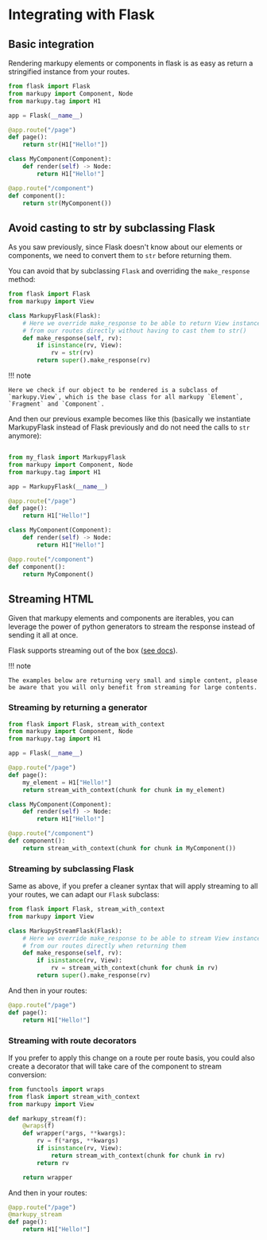 # Integrating with Flask

## Basic integration

Rendering markupy elements or components in flask is as easy as return a stringified instance from your routes.

```python
from flask import Flask
from markupy import Component, Node
from markupy.tag import H1

app = Flask(__name__)

@app.route("/page")
def page():
    return str(H1["Hello!"])

class MyComponent(Component):
    def render(self) -> Node:
        return H1["Hello!"]

@app.route("/component")
def component():
    return str(MyComponent())
```

## Avoid casting to str by subclassing Flask

As you saw previously, since Flask doesn't know about our elements or components, we need to convert them to `str` before returning them.

You can avoid that by subclassing `Flask` and overriding the `make_response` method:

```python
from flask import Flask
from markupy import View

class MarkupyFlask(Flask):
    # Here we override make_response to be able to return View instances
    # from our routes directly without having to cast them to str()
    def make_response(self, rv):
        if isinstance(rv, View):
            rv = str(rv)
        return super().make_response(rv)
```

!!! note

    Here we check if our object to be rendered is a subclass of `markupy.View`, which is the base class for all markupy `Element`, `Fragment` and `Component`.

And then our previous example becomes like this (basically we instantiate MarkupyFlask instead of Flask previously and do not need the calls to `str` anymore):

```python

from my_flask import MarkupyFlask
from markupy import Component, Node
from markupy.tag import H1

app = MarkupyFlask(__name__)

@app.route("/page")
def page():
    return H1["Hello!"]

class MyComponent(Component):
    def render(self) -> Node:
        return H1["Hello!"]

@app.route("/component")
def component():
    return MyComponent()
```

## Streaming HTML

Given that markupy elements and components are iterables, you can leverage the power of python generators to stream the response instead of sending it all at once.

Flask supports streaming out of the box ([see docs](https://flask.palletsprojects.com/en/3.0.x/patterns/streaming/)).

!!! note

    The examples below are returning very small and simple content, please be aware that you will only benefit from streaming for large contents.

### Streaming by returning a generator

```python
from flask import Flask, stream_with_context
from markupy import Component, Node
from markupy.tag import H1

app = Flask(__name__)

@app.route("/page")
def page():
    my_element = H1["Hello!"]
    return stream_with_context(chunk for chunk in my_element)

class MyComponent(Component):
    def render(self) -> Node:
        return H1["Hello!"]

@app.route("/component")
def component():
    return stream_with_context(chunk for chunk in MyComponent())
```

### Streaming by subclassing Flask

Same as above, if you prefer a cleaner syntax that will apply streaming to all your routes, we can adapt our `Flask` subclass:

```python
from flask import Flask, stream_with_context
from markupy import View

class MarkupyStreamFlask(Flask):
    # Here we override make_response to be able to stream View instances
    # from our routes directly when returning them
    def make_response(self, rv):
        if isinstance(rv, View):
            rv = stream_with_context(chunk for chunk in rv)
        return super().make_response(rv)
```

And then in your routes:

```python
@app.route("/page")
def page():
    return H1["Hello!"]
```

### Streaming with route decorators

If you prefer to apply this change on a route per route basis, you could also create a decorator that will take care of the component to stream conversion:

```python
from functools import wraps
from flask import stream_with_context
from markupy import View

def markupy_stream(f):
    @wraps(f)
    def wrapper(*args, **kwargs):
        rv = f(*args, **kwargs)
        if isinstance(rv, View):
            return stream_with_context(chunk for chunk in rv)
        return rv

    return wrapper
```

And then in your routes:

```python
@app.route("/page")
@markupy_stream
def page():
    return H1["Hello!"]
```